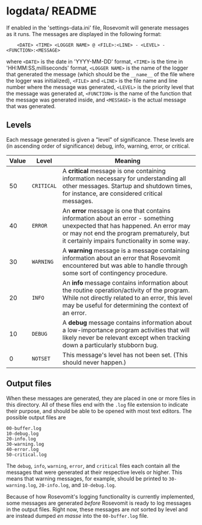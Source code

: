 # logdata/ README

If enabled in the 'settings-data.ini' file, Rosevomit will generate messages as it runs. The messages are displayed in the following format:

````text
    <DATE> <TIME> <LOGGER NAME> @ <FILE>:<LINE> - <LEVEL> - <FUNCTION>:<MESSAGE>
````

where `<DATE>` is the date in 'YYYY-MM-DD' format, `<TIME>` is the time in 'HH:MM:SS,milliseconds' format, `<LOGGER NAME>` is the name of the logger that generated the message (which should be the `__name__` of the file where the logger was initialized), `<FILE>` and `<LINE>` is the file name and line number where the message was generated, `<LEVEL>` is the priority level that the message was generated at, `<FUNCTION>` is the name of the function that the message was generated inside, and `<MESSAGE>` is the actual message that was generated.

## Levels

Each message generated is given a "level" of significance. These levels are (in ascending order of significance) debug, info, warning, error, or critical.

| Value | Level | Meaning |
| --- | --- | --- |
| 50 | `CRITICAL` | A **critical** message is one containing information necessary for understanding all other messages. Startup and shutdown times, for instance, are considered critical messages. |
| 40 | `ERROR` | An **error** message is one that contains information about an error - something unexpected that has happened. An error may or may not end the program prematurely, but it certainly impairs functionality in some way. |
| 30 | `WARNING` | A **warning** message is a message containing information about an error that Rosevomit encountered but was able to handle through some sort of contingency procedure. |
| 20 | `INFO` | An **info** message contains information about the routine operation/activity of the program. While not directly related to an error, this level may be useful for determining the context of an error. |
| 10 | `DEBUG` | A **debug** message contains information about a low-importance program activities that will likely never be relevant except when tracking down a particularly stubborn bug. |
| 0 | `NOTSET` | This message's level has not been set. (This should never happen.) |

## Output files

When these messages are generated, they are placed in one or more files in this directory. All of these files end with the `.log` file extension to indicate their purpose, and should be able to be opened with most text editors. The possible output files are

````text
00-buffer.log
10-debug.log
20-info.log
30-warning.log
40-error.log
50-critical.log
````

The `debug`, `info`, `warning`, `error`, and `critical` files each contain all the messages that were generated at their respective levels or higher. This means that warning messages, for example, should be printed to `30-warning.log`, `20-info.log`, and `10-debug.log`.

Because of how Rosevomit's logging functionality is currently implemented, some messages are generated *before* Rosevomit is ready to log messages in the output files. Right now, these messages are *not* sorted by level and are instead dumped *en masse* into the `00-buffer.log` file.
